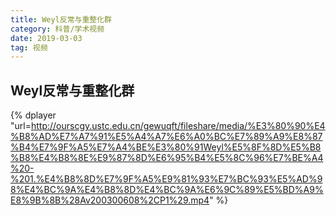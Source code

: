 ```yaml
---
title: Weyl反常与重整化群
category: 科普/学术视频
date: 2019-03-03
tag: 视频
--- 
```


## Weyl反常与重整化群

{% dplayer  "url=http://ourscgy.ustc.edu.cn/gewuqft/fileshare/media/%E3%80%90%E4%B8%AD%E7%A7%91%E5%A4%A7%E6%A0%BC%E7%89%A9%E8%87%B4%E7%9F%A5%E7%A4%BE%E3%80%91Weyl%E5%8F%8D%E5%B8%B8%E4%B8%8E%E9%87%8D%E6%95%B4%E5%8C%96%E7%BE%A4%20-%201.%E4%B8%8D%E7%9F%A5%E9%81%93%E7%BC%93%E5%AD%98%E4%BC%9A%E4%B8%8D%E4%BC%9A%E6%9C%89%E5%BD%A9%E8%9B%8B%28Av200300608%2CP1%29.mp4" %}

